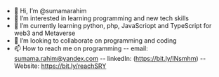 - 👋 Hi, I’m @sumamarahim
- 👀 I’m interested in learning programming and new tech skills
- 🌱 I’m currently learning python, php, JavaScriopt and TypeScript for web3 and Metaverse 
- 💞️ I’m looking to collaborate on programming and coding
- 📫 How to reach me on programming
-- email: sumama.rahim@yandex.com
-- linkedIn: (https://bit.ly/INsmhm)
-- Website: https://bit.ly/reachSRY

<!---
sumamarahim/sumamarahim is a ✨ special ✨ repository because its `README.md` (this file) appears on your GitHub profile.
You can click the Preview link to take a look at your changes.
--->
